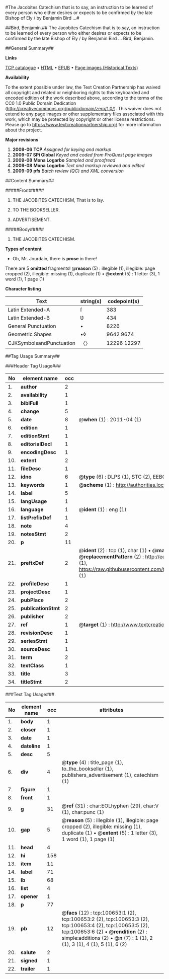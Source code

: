 #The Jacobites Catechism that is to say, an instruction to be learned of every person who either desires or expects to be confirmed by the late Bishop of Ely / by Benjamin Bird ...#

##Bird, Benjamin.##
The Jacobites Catechism that is to say, an instruction to be learned of every person who either desires or expects to be confirmed by the late Bishop of Ely / by Benjamin Bird ...
Bird, Benjamin.

##General Summary##

**Links**

[TCP catalogue](http://www.ota.ox.ac.uk/tcp/)  • 
[HTML](http://tei.it.ox.ac.uk/tcp/Texts-HTML/free/A28/A28189.html)  • 
[EPUB](http://tei.it.ox.ac.uk/tcp/Texts-EPUB/free/A28/A28189.epub) • 
[Page images (Historical Texts)](https://historicaltexts.jisc.ac.uk/eebo-13590331e)

**Availability**

To the extent possible under law, the Text Creation Partnership has waived all copyright and related or neighboring rights to this keyboarded and encoded edition of the work described above, according to the terms of the CC0 1.0 Public Domain Dedication (http://creativecommons.org/publicdomain/zero/1.0/). This waiver does not extend to any page images or other supplementary files associated with this work, which may be protected by copyright or other license restrictions. Please go to https://www.textcreationpartnership.org/ for more information about the project.

**Major revisions**

1. __2009-06__ __TCP__ *Assigned for keying and markup*
1. __2009-07__ __SPi Global__ *Keyed and coded from ProQuest page images*
1. __2009-08__ __Mona Logarbo__ *Sampled and proofread*
1. __2009-08__ __Mona Logarbo__ *Text and markup reviewed and edited*
1. __2009-09__ __pfs__ *Batch review (QC) and XML conversion*

##Content Summary##

#####Front#####

1. THE JACOBITES CATECHISM, That is to ſay.

1. TO THE BOOKSELLER.

1. ADVERTISEMENT.

#####Body#####

1. THE JACOBITES CATECHISM.

**Types of content**

  * Oh, Mr. Jourdain, there is **prose** in there!

There are 5 **omitted** fragments! 
 @__reason__ (5) : illegible (1), illegible: page cropped (2), illegible: missing (1), duplicate (1)  •  @__extent__ (5) : 1 letter (3), 1 word (1), 1 page (1)

**Character listing**


|Text|string(s)|codepoint(s)|
|---|---|---|
|Latin Extended-A|ſ|383|
|Latin Extended-B|Ʋ|434|
|General Punctuation|•|8226|
|Geometric Shapes|▪◊|9642 9674|
|CJKSymbolsandPunctuation|〈〉|12296 12297|

##Tag Usage Summary##

###Header Tag Usage###

|No|element name|occ|attributes|
|---|---|---|---|
|1.|__author__|2||
|2.|__availability__|1||
|3.|__biblFull__|1||
|4.|__change__|5||
|5.|__date__|8| @__when__ (1) : 2011-04 (1)|
|6.|__edition__|1||
|7.|__editionStmt__|1||
|8.|__editorialDecl__|1||
|9.|__encodingDesc__|1||
|10.|__extent__|2||
|11.|__fileDesc__|1||
|12.|__idno__|6| @__type__ (6) : DLPS (1), STC (2), EEBO-CITATION (1), OCLC (1), VID (1)|
|13.|__keywords__|1| @__scheme__ (1) : http://authorities.loc.gov/ (1)|
|14.|__label__|5||
|15.|__langUsage__|1||
|16.|__language__|1| @__ident__ (1) : eng (1)|
|17.|__listPrefixDef__|1||
|18.|__note__|4||
|19.|__notesStmt__|2||
|20.|__p__|11||
|21.|__prefixDef__|2| @__ident__ (2) : tcp (1), char (1)  •  @__matchPattern__ (2) : ([0-9\-]+):([0-9IVX]+) (1), (.+) (1)  •  @__replacementPattern__ (2) : http://eebo.chadwyck.com/downloadtiff?vid=$1&page=$2 (1), https://raw.githubusercontent.com/textcreationpartnership/Texts/master/tcpchars.xml#$1 (1)|
|22.|__profileDesc__|1||
|23.|__projectDesc__|1||
|24.|__pubPlace__|2||
|25.|__publicationStmt__|2||
|26.|__publisher__|2||
|27.|__ref__|1| @__target__ (1) : http://www.textcreationpartnership.org/docs/. (1)|
|28.|__revisionDesc__|1||
|29.|__seriesStmt__|1||
|30.|__sourceDesc__|1||
|31.|__term__|2||
|32.|__textClass__|1||
|33.|__title__|3||
|34.|__titleStmt__|2||


###Text Tag Usage###

|No|element name|occ|attributes|
|---|---|---|---|
|1.|__body__|1||
|2.|__closer__|1||
|3.|__date__|1||
|4.|__dateline__|1||
|5.|__desc__|5||
|6.|__div__|4| @__type__ (4) : title_page (1), to_the_bookseller (1), publishers_advertisement (1), catechism (1)|
|7.|__figure__|1||
|8.|__front__|1||
|9.|__g__|31| @__ref__ (31) : char:EOLhyphen (29), char:V (1), char:punc (1)|
|10.|__gap__|5| @__reason__ (5) : illegible (1), illegible: page cropped (2), illegible: missing (1), duplicate (1)  •  @__extent__ (5) : 1 letter (3), 1 word (1), 1 page (1)|
|11.|__head__|4||
|12.|__hi__|158||
|13.|__item__|11||
|14.|__label__|71||
|15.|__lb__|68||
|16.|__list__|4||
|17.|__opener__|1||
|18.|__p__|77||
|19.|__pb__|12| @__facs__ (12) : tcp:100653:1 (2), tcp:100653:2 (2), tcp:100653:3 (2), tcp:100653:4 (2), tcp:100653:5 (2), tcp:100653:6 (2)  •  @__rendition__ (2) : simple:additions (2)  •  @__n__ (7) : 1 (1), 2 (1), 3 (1), 4 (1), 5 (1), 6 (2)|
|20.|__salute__|2||
|21.|__signed__|1||
|22.|__trailer__|1||
